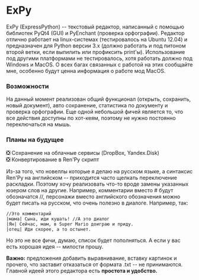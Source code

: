 ExPy
====

ExPy (ExpressPython) -- текстовый редактор, написанный с помощью библиотек PyQt4 (GUI) и PyEnchant (проверка орфографии). Редактор отлично работает на linux-системах (тестировалось на Ubuntu 12.04) и предназначен для Python версии 3.x (должно работать и под питоном второй ветки, если выпилить или профиксить print'ы). Использование под другими платформами не тестировалось, хотя работать должно под Windows и MacOS. О всех багах связанных с работой на этих сообщайте мне, особенно будут ценна информация о работе мод MacOS.

### Возможности
На данный момент реализован общий функционал (открыть, сохранить, новый документ), авто сохранение, статистика по документу и проверка орфографии. Еще одной небольшой фичей является то, что все действия доступны по хот-кеям, поэтому не нужно постоянно переключаться на мышь.

### Планы на будущее
:negative_squared_cross_mark: Сохранение на облачные сервисы (DropBox, Yandex.Disk)  
:negative_squared_cross_mark: Конвертирование в Ren'Py скрипт

Из-за того, что новеллы которые я делаю на русском языке, а синтаксис Ren'Py на английском -- приходится часто щелкать переключение раскладки. Поэтому хочу реализовать что-то вроде замены указанных юзером слов на другие. Например, комментарии вместо # будут обозначатся //, персонажи вместо английского обозначения можно будет писать на русском, что очень полезно в диалоге. Например, так:
```
//Это комментарий
|мама| Сына, иди кушать! //А это диалог
|Ян| Сейчас, мам, в Super Mario доиграю и приду.
|отец| Иди скорее, а то остынет.
```
Но это не все фичи, думаю, список будет пополняться. А если у вас есть хорошая идея -- милости прошу.

**Важно:** предложения добавить выравнивание, вставку картинок и прочего, что заставит отказаться от формата .txt -- не принимаются. Главной идеей этого редактора есть **простота и удобство.**
